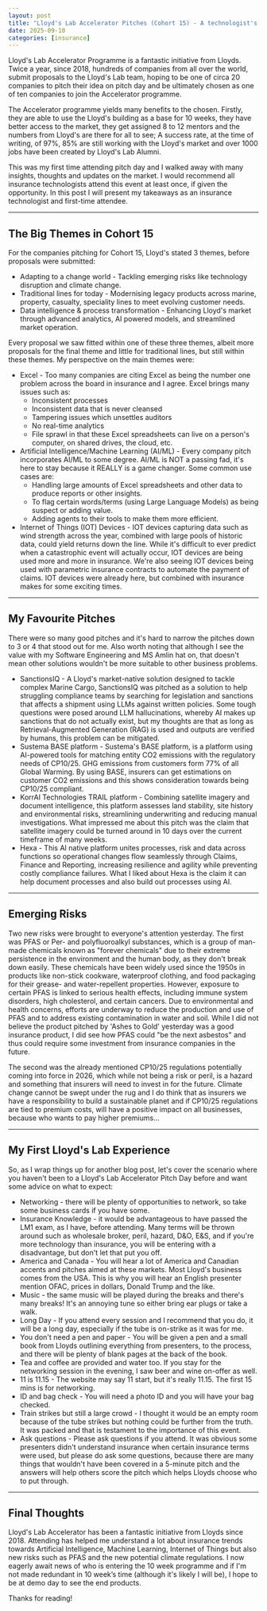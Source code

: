 ```yaml
---
layout: post
title: "Lloyd's Lab Accelerator Pitches (Cohort 15) - A technologist's view"
date: 2025-09-10
categories: [insurance]
---
```


Lloyd's Lab Accelerator Programme is a fantastic initiative from Lloyds. Twice a year, since 2018, hundreds of companies from all over the world, submit proposals to the Lloyd's Lab team, hoping to be one of circa 20 companies to pitch their idea on pitch day and be ultimately chosen as one of ten companies to join the Accelerator programme.

The Accelerator programme yields many benefits to the chosen. Firstly, they are able to use the Lloyd's building as a base for 10 weeks, they have better access to the market, they get assigned 8 to 12 mentors and the numbers from Lloyd's are there for all to see; A success rate, at the time of writing, of 97%, 85% are still working with the Lloyd's market and over 1000 jobs have been created by Lloyd's Lab Alumni.

This was my first time attending pitch day and I walked away with many insights, thoughts and updates on the market. I would recommend all insurance technologists attend this event at least once, if given the opportunity. In this post I will present my takeaways as an insurance technologist and first-time attendee.

---

## The Big Themes in Cohort 15

For the companies pitching for Cohort 15, Lloyd's stated 3 themes, before proposals were submitted:

- Adapting to a change world - Tackling emerging risks like technology disruption and climate change.
- Traditional lines for today - Modernising legacy products across marine, property, casualty, speciality lines to meet evolving customer needs.
- Data intelligence & process transformation - Enhancing Lloyd's market through advanced analytics, AI powered models, and streamlined market operation.

Every proposal we saw fitted within one of these three themes, albeit more proposals for the final theme and little for traditional lines, but still within these themes. My perspective on the main themes were:

- Excel - Too many companies are citing Excel as being the number one problem across the board in insurance and I agree. Excel brings many issues such as:
  - Inconsistent processes
  - Inconsistent data that is never cleansed
  - Tampering issues which unsettles auditors
  - No real-time analytics
  - File sprawl in that these Excel spreadsheets can live on a person's computer, on shared drives, the cloud, etc.
- Artificial Intelligence/Machine Learning (AI/ML) - Every company pitch incorporates AI/ML to some degree. AI/ML is NOT a passing fad, it's here to stay because it REALLY is a game changer. Some common use cases are:
  - Handling large amounts of Excel spreadsheets and other data to produce reports or other insights.
  - To flag certain words/terms (using Large Language Models) as being suspect or adding value.
  - Adding agents to their tools to make them more efficient.
- Internet of Things (IOT) Devices - IOT devices capturing data such as wind strength across the year, combined with large pools of historic data, could yield returns down the line. While it's difficult to ever predict when a catastrophic event will actually occur, IOT devices are being used more and more in insurance. We're also seeing IOT devices being used with parametric insurance contracts to automate the payment of claims. IOT devices were already here, but combined with insurance makes for some exciting times.

---

## My Favourite Pitches

There were so many good pitches and it's hard to narrow the pitches down to 3 or 4 that stood out for me. Also worth noting that although I see the value with my Software Engineering and MS Amlin hat on, that doesn't mean other solutions wouldn't be more suitable to other business problems.

- SanctionsIQ - A Lloyd's market-native solution designed to tackle complex Marine Cargo, SanctionsIQ was pitched as a solution to help struggling compliance teams by searching for legislation and sanctions that affects a shipment using LLMs against written policies. Some tough questions were posed around LLM hallucinations, whereby AI makes up sanctions that do not actually exist, but my thoughts are that as long as Retrieval-Augmented Generation (RAG) is used and outputs are verified by humans, this problem can be mitigated.
- Sustema BASE platform - Sustema's BASE platform, is a platform using AI-powered tools for matching entity CO2 emissions with the regulatory needs of CP10/25. GHG emissions from customers form 77% of all Global Warming. By using BASE, insurers can get estimations on customer CO2 emissions and this shows consideration towards being CP10/25 compliant.
- KorrAI Technologies TRAIL platform - Combining satellite imagery and document intelligence, this platform assesses land stability, site history and environmental risks, streamlining underwriting and reducing manual investigations. What impressed me about this pitch was the claim that satellite imagery could be turned around in 10 days over the current timeframe of many weeks.
- Hexa - This AI native platform unites processes, risk and data across functions so operational changes flow seamlessly through Claims, Finance and Reporting, increasing resilience and agility while preventing costly compliance failures. What I liked about Hexa is the claim it can help document processes and also build out processes using AI.

---

## Emerging Risks

Two new risks were brought to everyone's attention yesterday. The first was PFAS or Per- and polyfluoroalkyl substances, which is a group of man-made chemicals known as "forever chemicals" due to their extreme persistence in the environment and the human body, as they don't break down easily. These chemicals have been widely used since the 1950s in products like non-stick cookware, waterproof clothing, and food packaging for their grease- and water-repellent properties. However, exposure to certain PFAS is linked to serious health effects, including immune system disorders, high cholesterol, and certain cancers. Due to environmental and health concerns, efforts are underway to reduce the production and use of PFAS and to address existing contamination in water and soil. While I did not believe the product pitched by 'Ashes to Gold' yesterday was a good insurance product, I did see how PFAS could "be the next asbestos" and thus could require some investment from insurance companies in the future.

The second was the already mentioned CP10/25 regulations potentially coming into force in 2026, which while not being a risk or peril, is a hazard and something that insurers will need to invest in for the future. Climate change cannot be swept under the rug and I do think that as insurers we have a responsibility to build a sustainable planet and if CP10/25 regulations are tied to premium costs, will have a positive impact on all businesses, because who wants to pay higher premiums...

---

## My First Lloyd's Lab Experience

So, as I wrap things up for another blog post, let's cover the scenario where you haven't been to a Lloyd's Lab Accelerator Pitch Day before and want some advice on what to expect:

- Networking - there will be plenty of opportunities to network, so take some business cards if you have some.
- Insurance Knowledge - it would be advantageous to have passed the LM1 exam, as I have, before attending. Many terms will be thrown around such as wholesale broker, peril, hazard, D&O, E&S, and if you're more technology than insurance, you will be entering with a disadvantage, but don't let that put you off.
- America and Canada - You will hear a lot of America and Canadian accents and pitches aimed at these markets. Most Lloyd's business comes from the USA. This is why you will hear an English presenter mention OFAC, prices in dollars, Donald Trump and the like.
- Music - the same music will be played during the breaks and there's many breaks! It's an annoying tune so either bring ear plugs or take a walk.
- Long Day - If you attend every session and I recommend that you do, it will be a long day, especially if the tube is on-strike as it was for me.
- You don't need a pen and paper - You will be given a pen and a small book from Lloyds outlining everything from presenters, to the process, and there will be plenty of blank pages at the back of the book.
- Tea and coffee are provided and water too. If you stay for the networking session in the evening, I saw beer and wine on-offer as well.
- 11 is 11.15 - The website may say 11 start, but it's really 11.15. The first 15 mins is for networking.
- ID and bag check - You will need a photo ID and you will have your bag checked.
- Train strikes but still a large crowd - I thought it would be an empty room because of the tube strikes but nothing could be further from the truth. It was packed and that is testament to the importance of this event.
- Ask questions - Please ask questions if you attend. It was obvious some presenters didn't understand insurance when certain insurance terms were used, but please do ask some questions, because there are many things that wouldn't have been covered in a 5-minute pitch and the answers will help others score the pitch which helps Lloyds choose who to put through.

---

## Final Thoughts

Lloyd's Lab Accelerator has been a fantastic initiative from Lloyds since 2018. Attending has helped me understand a lot about insurance trends towards Artificial Intelligence, Machine Learning, Internet of Things but also new risks such as PFAS and the new potential climate regulations. I now eagerly await news of who is entering the 10 week programme and if I'm not made redundant in 10 week’s time (although it's likely I will be), I hope to be at demo day to see the end products.

Thanks for reading!

